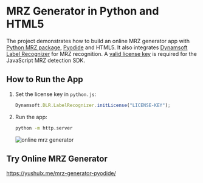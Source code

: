 # MRZ Generator in Python and HTML5
The project demonstrates how to build an online MRZ generator app with [Python MRZ package](https://pypi.org/project/mrz/), [Pyodide](https://pyodide.org/en/stable/index.html) and HTML5. It also integrates [Dynamsoft Label Recognizer](https://www.npmjs.com/package/dynamsoft-label-recognizer) for MRZ recognition. A [valid license key](https://www.dynamsoft.com/customer/license/trialLicense?product=dlr&source=codepool) is required for the JavaScript MRZ detection SDK.

## How to Run the App
1. Set the license key in `python.js`:
    
    ```javascript
    Dynamsoft.DLR.LabelRecognizer.initLicense("LICENSE-KEY");
    ```

2. Run the app:

    ```bash
    python -m http.server
    ```
    ![online mrz generator](https://github.com/yushulx/mrz-generator-pyodide/assets/2202306/61c74bfe-9d0c-43b3-9072-ff32e38f0ae3)




## Try Online MRZ Generator
https://yushulx.me/mrz-generator-pyodide/
